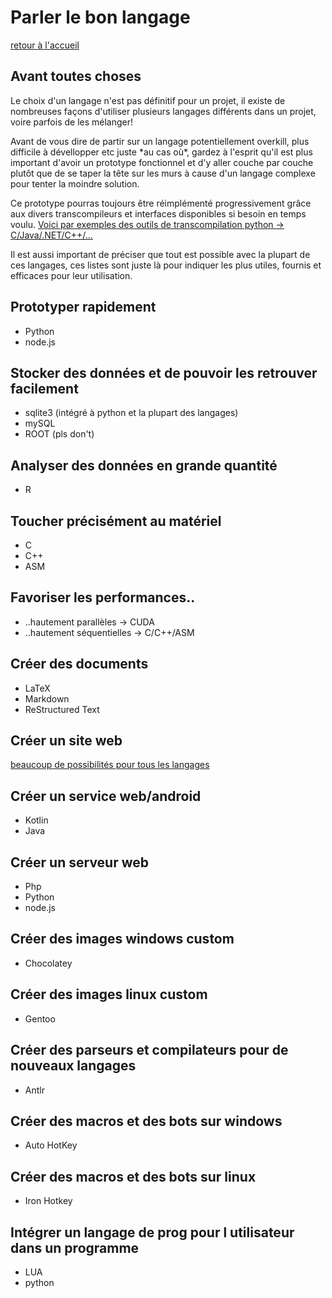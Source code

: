 # Parler le bon langage

[retour à l'accueil](../)

## Avant toutes choses

Le choix d'un langage n'est pas définitif pour un projet, il existe de nombreuses façons d'utiliser plusieurs langages différents dans un projet, voire parfois de les mélanger!

Avant de vous dire de partir sur un langage potentiellement overkill, plus difficile à dévellopper etc juste \*au cas où\*, gardez à l'esprit qu'il est plus important d'avoir un prototype fonctionnel et d'y aller couche par couche plutôt que de se taper la tête sur les murs à cause d'un langage complexe pour tenter la moindre solution.

Ce prototype pourras toujours être réimplémenté progressivement grâce aux divers transcompileurs et interfaces disponibles si besoin en temps voulu.
[Voici par exemples des outils de transcompilation python -> C/Java/.NET/C++/...](https://fr.wikipedia.org/wiki/Python_(langage)#Impl%C3%A9mentations_du_langage)


Il est aussi important de préciser que tout est possible avec la plupart de ces langages, ces listes sont juste là pour indiquer les plus utiles, fournis et efficaces pour leur utilisation.



## Prototyper rapidement

- Python
- node.js

## Stocker des données et de pouvoir les retrouver facilement

- sqlite3 (intégré à python et la plupart des langages)
- mySQL
- ROOT (pls don't)

## Analyser des données en grande quantité

- R

## Toucher précisément au matériel

- C
- C++
- ASM

## Favoriser les performances..

- ..hautement parallèles -> CUDA
- ..hautement séquentielles -> C/C++/ASM

## Créer des documents

- LaTeX
- Markdown
- ReStructured Text

## Créer un site web

[beaucoup de possibilités pour tous les langages](https://en.wikipedia.org/wiki/List_of_content_management_systems)

## Créer un service web/android

- Kotlin
- Java

## Créer un serveur web

- Php
- Python
- node.js

## Créer des images windows custom

- Chocolatey

## Créer des images linux custom

- Gentoo

## Créer des parseurs et compilateurs pour de nouveaux langages

- Antlr

## Créer des macros et des bots sur windows

- Auto HotKey

## Créer des macros et des bots sur linux

- Iron Hotkey

## Intégrer un langage de prog pour l utilisateur dans un programme

- LUA
- python
